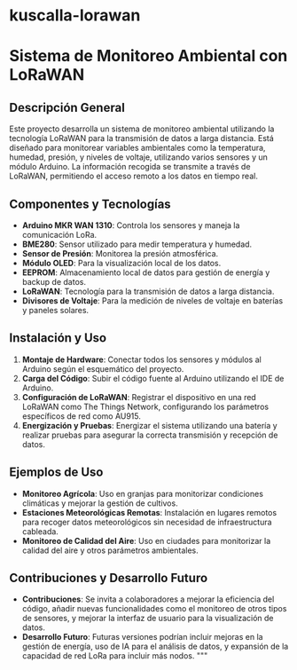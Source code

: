 # kuscalla-lorawan

# Sistema de Monitoreo Ambiental con LoRaWAN

## Descripción General
Este proyecto desarrolla un sistema de monitoreo ambiental utilizando la tecnología LoRaWAN para la transmisión de datos a larga distancia. Está diseñado para monitorear variables ambientales como la temperatura, humedad, presión, y niveles de voltaje, utilizando varios sensores y un módulo Arduino. La información recogida se transmite a través de LoRaWAN, permitiendo el acceso remoto a los datos en tiempo real.

## Componentes y Tecnologías
- **Arduino MKR WAN 1310**: Controla los sensores y maneja la comunicación LoRa.
- **BME280**: Sensor utilizado para medir temperatura y humedad.
- **Sensor de Presión**: Monitorea la presión atmosférica.
- **Módulo OLED**: Para la visualización local de los datos.
- **EEPROM**: Almacenamiento local de datos para gestión de energía y backup de datos.
- **LoRaWAN**: Tecnología para la transmisión de datos a larga distancia.
- **Divisores de Voltaje**: Para la medición de niveles de voltaje en baterías y paneles solares.

## Instalación y Uso
1. **Montaje de Hardware**: Conectar todos los sensores y módulos al Arduino según el esquemático del proyecto.
2. **Carga del Código**: Subir el código fuente al Arduino utilizando el IDE de Arduino.
3. **Configuración de LoRaWAN**: Registrar el dispositivo en una red LoRaWAN como The Things Network, configurando los parámetros específicos de red como AU915.
4. **Energización y Pruebas**: Energizar el sistema utilizando una batería y realizar pruebas para asegurar la correcta transmisión y recepción de datos.

## Ejemplos de Uso
- **Monitoreo Agrícola**: Uso en granjas para monitorizar condiciones climáticas y mejorar la gestión de cultivos.
- **Estaciones Meteorológicas Remotas**: Instalación en lugares remotos para recoger datos meteorológicos sin necesidad de infraestructura cableada.
- **Monitoreo de Calidad del Aire**: Uso en ciudades para monitorizar la calidad del aire y otros parámetros ambientales.

## Contribuciones y Desarrollo Futuro
- **Contribuciones**: Se invita a colaboradores a mejorar la eficiencia del código, añadir nuevas funcionalidades como el monitoreo de otros tipos de sensores, y mejorar la interfaz de usuario para la visualización de datos.
- **Desarrollo Futuro**: Futuras versiones podrían incluir mejoras en la gestión de energía, uso de IA para el análisis de datos, y expansión de la capacidad de red LoRa para incluir más nodos.
"""

